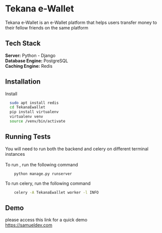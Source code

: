 
# Tekana e-Wallet
Tekana e-Wallet is an e-Wallet platform that helps users transfer money to their fellow friends on the same platform
## Tech Stack

**Server:** Python - Django \
**Database Engine:** PostgreSQL \
**Caching Engine:** Redis



## Installation

Install 

```bash
  sudo apt install redis
  cd TekanaEwallet
  pip install virtualenv 
  virtualenv venv 
  source /venv/bin/activate
```
    
## Running Tests
You will need to run both the backend and celery on different terminal instances  
\
To run , run the following command

```bash
    python manage.py runserver
```
To run celery, run the following command

```bash
    celery -A TekanaEwallet worker -l INFO   
```
## Demo
please access this link for a quick demo \
https://samueldev.com

